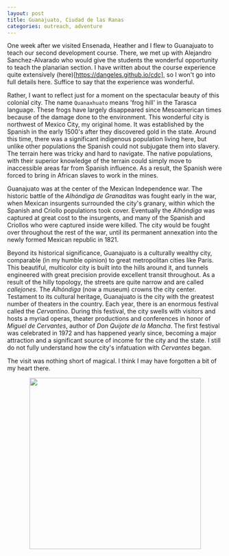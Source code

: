 ```yaml
---
layout: post
title: Guanajuato, Ciudad de las Ranas
categories: outreach, adventure
---
```


One week after we visited Ensenada, Heather and I flew to Guanajuato to teach
our second development course. There, we met up with Alejandro Sanchez-Alvarado
who would give the students the wonderful opportunity to teach the planarian
section. I have written about the course experience quite extensively
(here)[https://dangeles.github.io/cdc], so I won't go into full details here.
Suffice to say that the experience was wonderful.

Rather, I want to reflect just for a moment on the spectacular beauty of this
colonial city. The name `Quanaxhuato` means 'frog hill' in the Tarasca language.
These frogs have largely disappeared since Mesoamerican times because of the
damage done to the environment. This wonderful city is northwest of Mexico City,
my original home. It was established by the Spanish in the early 1500's after
they discovered gold in the state. Around this time, there was a significant
indigenous population living here, but unlike other populations the Spanish
could not subjugate them into slavery. The terrain here was tricky and hard to
navigate. The native populations, with their superior knowledge of the terrain
could simply move to inaccessible areas far from Spanish influence. As a result,
the Spanish were forced to bring in African slaves to work in the mines.

Guanajuato was at the center of the Mexican Independence war. The historic battle
of the *Alhóndiga de Granaditas* was fought early in the war, when Mexican
insurgents surrounded the city's granary, within which the Spanish and Criollo
populations took cover. Eventually the *Alhóndiga* was captured at great cost
to the insurgents, and many of the Spanish and Criollos who were captured inside
were killed. The city would be fought over throughout the rest of the war, until
its permanent annexation into the newly formed Mexican republic in 1821.

Beyond its historical significance, Guanajuato is a culturally wealthy city,
comparable (in my humble opinion) to great metropolitan cities like Paris. This
beautiful, multicolor city is built into the hills around it, and tunnels
engineered with great precision provide excellent transit throughout. As a
result of the hilly topology, the streets are quite narrow and are called
*callejones*. The *Alhóndiga* (now a museum) crowns the city center. Testament
to its cultural heritage, Guanajuato is the city with the greatest number of
theaters in the country. Each year, there is an enormous festival called the
*Cervantino*. During this festival, the city swells with visitors and hosts
a myriad operas, theater productions and conferences in honor of *Miguel de
Cervantes*, author of *Don Quijote de la Mancha*. The first festival was
celebrated in 1972 and has happened yearly since, becoming a major attraction
and a significant source of income for the city and the state. I still do not
fully understand how the city's infatuation with *Cervantes* began.

The visit was nothing short of magical. I think I may have forgotten a bit of
my heart there.

<center>
<img id="Guanajuato de noche"
src="https://dangeles.github.io/images/guanajuato_magico.jpg" width="400">
</center>
